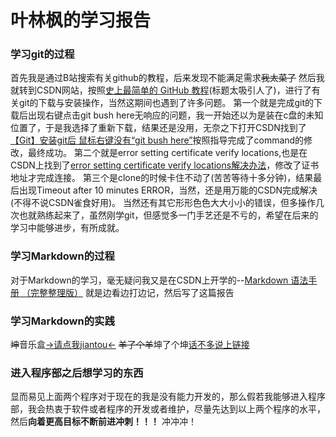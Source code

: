 # 叶林枫的学习报告

### 学习git的过程
首先我是通过B站搜索有关github的教程，后来发现不能满足需求~~我太菜了~~
然后我就转到CSDN网站，按照[史上最简单的 GitHub 教程](https://blog.csdn.net/qq_35246620/article/details/66973794?ops_request_misc=%257B%2522request%255Fid%2522%253A%2522166433440016782390528488%2522%252C%2522scm%2522%253A%252220140713.130102334..%2522%257D&request_id=166433440016782390528488&biz_id=0&utm_medium=distribute.pc_search_result.none-task-blog-2~all~top_positive~default-1-66973794-null-null.142^v50^pc_rank_34_queryrelevant25,201^v3^add_ask&utm_term=github&spm=1018.2226.3001.4187)(标题太吸引人了)，进行了有关git的下载与安装操作，当然这期间也遇到了许多问题。
第一个就是完成git的下载后出现右键点击git bush here无响应的问题，我一开始还以为是装在c盘的未知位置了，于是我选择了重新下载，结果还是没用，无奈之下打开CSDN找到了[【Git】安装git后 鼠标右键没有“git bush here”](https://blog.csdn.net/dopdkfsds/article/details/106070358?ops_request_misc=%257B%2522request%255Fid%2522%253A%2522166446077316782391878712%2522%252C%2522scm%2522%253A%252220140713.130102334.pc%255Fall.%2522%257D&request_id=166446077316782391878712&biz_id=0&utm_medium=distribute.pc_search_result.none-task-blog-2~all~first_rank_ecpm_v1~pc_rank_34-1-106070358-null-null.142^v51^pc_rank_34_queryrelevant25,201^v3^add_ask&utm_term=git%20bush%20here%E6%B2%A1%E6%9C%89%E5%8F%8D%E5%BA%94&spm=1018.2226.3001.4187)按照指导完成了command的修改，最终成功。
第二个就是error setting certificate verify locations,也是在CSDN上找到了[error setting certificate verify locations解决办法](https://blog.csdn.net/qq_2300688967/article/details/81096693?ops_request_misc=%257B%2522request%255Fid%2522%253A%2522166446211216800182750310%2522%252C%2522scm%2522%253A%252220140713.130102334..%2522%257D&request_id=166446211216800182750310&biz_id=0&utm_medium=distribute.pc_search_result.none-task-blog-2~all~sobaiduend~default-1-81096693-null-null.142^v51^pc_rank_34_queryrelevant25,201^v3^add_ask&utm_term=error%20setting%20certificate%20verify%20locations&spm=1018.2226.3001.4187)，修改了证书地址才完成连接。
第三个是clone的时候卡住不动了(苦苦等待十多分钟)，结果最后出现Timeout after 10 minutes ERROR，当然，还是用万能的CSDN完成解决(不得不说CSDN雀食好用)。
当然还有其它形形色色大大小小的错误，但多操作几次也就熟练起来了，虽然刚学git，但感觉多一门手艺还是不亏的，希望在后来的学习中能够进步，有所成就。
### 学习Markdown的过程
对于Markdown的学习，毫无疑问我又是在CSDN上开学的--[Markdown 语法手册 （完整整理版）](https://blog.csdn.net/witnessai1/article/details/52551362?ops_request_misc=%257B%2522request%255Fid%2522%253A%2522166436417516782412584164%2522%252C%2522scm%2522%253A%252220140713.130102334..%2522%257D&request_id=166436417516782412584164&biz_id=0&utm_medium=distribute.pc_search_result.none-task-blog-2~all~top_positive~default-2-52551362-null-null.142^v50^pc_rank_34_queryrelevant25,201^v3^add_ask&utm_term=Markdown&spm=1018.2226.3001.4187)
就是边看边打边记，然后写了这篇报告
### 学习Markdown的实践
~~坤~~音乐盒[→请点我jiantou←](http://jilehe.125ks.cn/Voice/jlh/)
~~羊了个羊~~坤了个坤[话不多说上链接](https://cdn.198434.com/cli/H5/sheep2sheepkun/)
### 进入程序部之后想学习的东西
显而易见上面两个程序对于现在的我是没有能力开发的，那么假若我能够进入程序部，我会热衷于软件或者程序的开发或者维护，尽量先达到以上两个程序的水平，然后**向着更高目标不断前进冲刺！！！**
冲冲冲！
